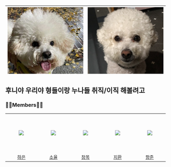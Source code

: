 

| ![KakaoTalk_20220127_181441966](README.assets/KakaoTalk_20220127_181441966.jpg) | ![후니](README.assets/후니.png) |
| ------------------------------------------------------------ | ------------------------------- |



## 후니야 우리야 형들이랑 누나들 취직/이직 해볼려고



### 👨‍💻Members👩‍💻

<table>
  <tr height="125px">
    <td align="center" width="168px">
      <a href="https://github.com/pear96/"><img src="https://avatars.githubusercontent.com/u/80267948?v=4"/></a>
    </td>
    <td align="center" width="168px">
      <a href="https://github.com/zoyul/"><img src="https://avatars.githubusercontent.com/u/87061977?v=4"/></a>
    </td>
    <td align="center" width="168px">
      <a href="https://github.com/all-eviate/"><img src="https://avatars.githubusercontent.com/u/48756618?v=4"/></a>
    </td>
    <td align="center" width="168px">
      <a href="https://github.com/joojeehwan/"><img src="https://avatars.githubusercontent.com/u/62932147?v=4"/></a>
    </td>
      <td align="center" width="168px">
      <a href="https://github.com/joojeehwan/"><img src="https://avatars.githubusercontent.com/u/70434872?v=4"/></a>
      </td>
  </tr>
  <tr height="">
    <td align="center" width="168px">
      <a href="https://github.com/pear96/">하은</a>
    </td>
    <td align="center" width="168px">
      <a href="https://github.com/zoyul/">소율</a>
    </td>
    <td align="center" width="168px">
      <a href="https://github.com/all-eviate/">창목</a>
    </td>
    <td align="center" width="168px">
      <a href="https://github.com/joojeehwan">지환</a>
    </td>
    <td align="center" width="168px">
      <a href="https://github.com/wngkd441/">항준</a>
    </td>
  </tr>
</table>

